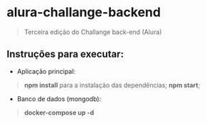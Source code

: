 # alura-challange-backend
> Terceira edição do Challange back-end (Alura)

## Instruções para executar:
- Aplicação principal:
> **npm install** para a instalação das dependências;
> **npm start**;
- Banco de dados (mongodb):
> **docker-compose up -d**
